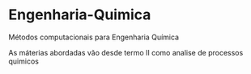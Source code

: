 # Engenharia-Quimica
Métodos computacionais para Engenharia Química

As máterias abordadas vão desde termo II como analise de processos quimicos 
